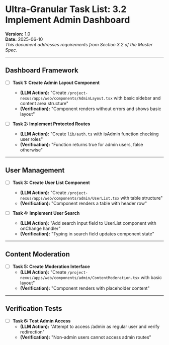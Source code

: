 # Ultra-Granular Task List: 3.2 Implement Admin Dashboard
**Version:** 1.0  
**Date:** 2025-06-10  
_This document addresses requirements from Section 3.2 of the Master Spec._

---

## Dashboard Framework

- [ ] **Task 1: Create Admin Layout Component**
    - **(LLM Action):** "Create `/project-nexus/apps/web/components/AdminLayout.tsx` with basic sidebar and content area structure"
    - **(Verification):** "Component renders without errors and shows basic layout"

- [ ] **Task 2: Implement Protected Routes**
    - **(LLM Action):** "Create `lib/auth.ts` with isAdmin function checking user roles"
    - **(Verification):** "Function returns true for admin users, false otherwise"

---

## User Management

- [ ] **Task 3: Create User List Component**
    - **(LLM Action):** "Create `/project-nexus/apps/web/components/admin/UserList.tsx` with table structure"
    - **(Verification):** "Component renders a table with header row"

- [ ] **Task 4: Implement User Search**
    - **(LLM Action):** "Add search input field to UserList component with onChange handler"
    - **(Verification):** "Typing in search field updates component state"

---

## Content Moderation

- [ ] **Task 5: Create Moderation Interface**
    - **(LLM Action):** "Create `/project-nexus/apps/web/components/admin/ContentModeration.tsx` with basic layout"
    - **(Verification):** "Component renders with placeholder content"

---

## Verification Tests

- [ ] **Task 6: Test Admin Access**
    - **(LLM Action):** "Attempt to access /admin as regular user and verify redirection"
    - **(Verification):** "Non-admin users cannot access admin routes"